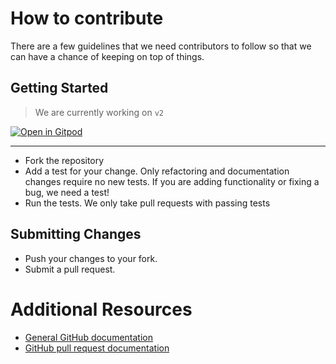 # How to contribute

There are a few guidelines that we need contributors to follow so that we can have a chance of keeping on
top of things.

## Getting Started
> We are currently working on `v2`

<a href="https://gitpod.io/#https://github.com/fonoster/routr">
  <img src="https://gitpod.io/button/open-in-gitpod.svg" alt="Open in Gitpod" />
</a>

---

* Fork the repository
* Add a test for your change. Only refactoring and documentation changes require no new tests. If you are adding functionality or fixing a bug, we need a test!
* Run the tests. We only take pull requests with passing tests

## Submitting Changes

* Push your changes to your fork.
* Submit a pull request.

# Additional Resources

* [General GitHub documentation](http://help.github.com/)
* [GitHub pull request documentation](http://help.github.com/send-pull-requests/)